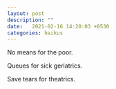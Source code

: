 ```yaml
---
layout: post
description: ""
date:   2021-02-16 14:20:03 +0530
categories: haikus
---
```

No means for the poor.

Queues for sick geriatrics.

Save tears for theatrics.
